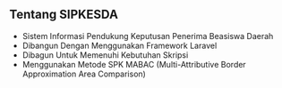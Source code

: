 ## Tentang SIPKESDA

- Sistem Informasi Pendukung Keputusan Penerima Beasiswa Daerah
- Dibangun Dengan Menggunakan Framework Laravel
- Dibagun Untuk Memenuhi Kebutuhan Skripsi
- Menggunakan Metode SPK MABAC (Multi-Attributive Border Approximation Area Comparison)